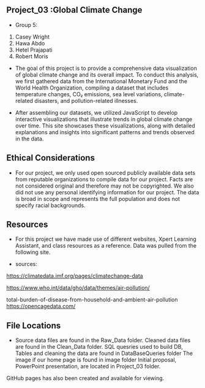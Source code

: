 ## Project_03 :Global Climate Change

* Group 5: 

1. Casey Wright
2. Hawa Abdo
3. Hetel Prajapati
4. Robert Moris
   


* The goal of this project is to provide a comprehensive data visualization of global climate change and its overall impact. To conduct this analysis, we first gathered data from the International Monetary Fund and the World Health Organization, compiling a dataset that includes temperature changes, CO₂ emissions, sea level variations, climate-related disasters, and pollution-related illnesses.

* After assembling our datasets, we utilized JavaScript to develop interactive visualizations that illustrate trends in global climate change over time. This site showcases these visualizations, along with detailed explanations and insights into significant patterns and trends observed in the data.


## Ethical Considerations

* For our project, we only used open sourced publicly available data sets from reputable organizations to compile data for our project. Facts are not considered original and therefore may not be copyrighted. We also did not use any personal identifying information for our project. The data is broad in scope and represents the full population and does not specify racial backgrounds.


## Resources

* For this project we have made use of different websites, Xpert Learning Assistant, and class resources as a reference. Data was pulled from the following site.

* sources:

https://climatedata.imf.org/pages/climatechange-data

https://www.who.int/data/gho/data/themes/air-pollution/

total-burden-of-disease-from-household-and-ambient-air-pollution 
https://opencagedata.com/



## File Locations

* Source data files are found in the Raw_Data folder.
Cleaned data files are found in the Clean_Data folder.
SQL quesries used to build DB, Tables and cleaning the data are found in DataBaseQueries folder
The image if our home page is found in image folder
Initial proposal, PowerPoint presentation, are located in Project_03 folder.

GitHub pages has also been created and available for viewing.
